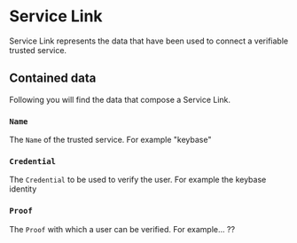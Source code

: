 # Service Link
Service Link represents the data that have been used to connect a verifiable trusted service. 

## Contained data
Following you will find the data that compose a Service Link.

### `Name`
The `Name` of the trusted service. For example "keybase"

### `Credential`
The `Credential` to be used to verify the user. For example the keybase identity

### `Proof`
The `Proof` with which a user can be verified. For example... ??

